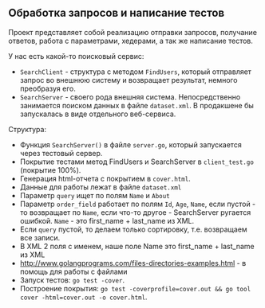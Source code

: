 ## Обработка запросов и написание тестов
Проект представляет собой реализацию отправки запросов, получание ответов, работа с параметрами, хедерами, а так же написание тестов.

У нас есть какой-то поисковый сервис:
- `SearchClient` - структура с методом `FindUsers`, который отправляет запрос во внешнюю систему и возвращает результат, немного преобразуя его.
- `SearchServer` - своего рода внешняя система. Непосредственно занимается поиском данных в файле `dataset.xml`. В продакшене бы запускалась в виде отдельного веб-сервиса.

Структура:
- Функция `SearchServer()` в файле `server.go`, который запускается через тестовый сервер.
- Покрытие тестами метод FindUsers и SearchServer в `client_test.go` (покрытие 100%). 
- Генерация html-отчета с покрытием в  `cover.html`.
- Данные для работы лежат в файле `dataset.xml`
- Параметр `query` ищет по полям `Name` и `About`
- Параметр `order_field` работает по полям `Id`, `Age`, `Name`, если пустой - то возвращает по `Name`, если что-то другое - SearchServer ругается ошибкой. `Name` - это first_name + last_name из XML.
- Если `query` пустой, то делаем только сортировку, т.е. возвращаем все записи.
- В XML 2 поля с именем, наше поле Name это first_name + last_name из XML
- http://www.golangprograms.com/files-directories-examples.html - в помощь для работы с файлами
- Запуск тестов: `go test -cover`.
- Построение покрытия: `go test -coverprofile=cover.out && go tool cover -html=cover.out -o cover.html`. 
